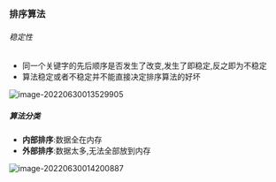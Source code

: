 ### 排序算法

###### 稳定性

- 同一个关键字的先后顺序是否发生了改变,发生了即稳定,反之即为不稳定
- 算法稳定或者不稳定并不能直接决定排序算法的好坏

![image-20220630013529905](https://cdn.jsdelivr.net/gh/DZX-hhh/Pictures/images/image-20220630013529905.png)

##### 算法分类

- **内部排序**:数据全在内存
- **外部排序**:数据太多,无法全部放到内存

![image-20220630014200887](https://cdn.jsdelivr.net/gh/DZX-hhh/Pictures/images/image-20220630014200887.png)


